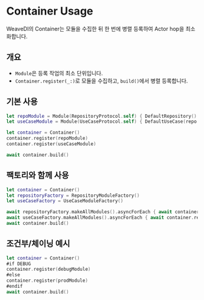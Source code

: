 # Container Usage

WeaveDI의 Container는 모듈을 수집한 뒤 한 번에 병렬 등록하여 Actor hop을 최소화합니다.

## 개요
- `Module`은 등록 작업의 최소 단위입니다.
- `Container.register(_:)`로 모듈을 수집하고, `build()`에서 병렬 등록합니다.

## 기본 사용
```swift
let repoModule = Module(RepositoryProtocol.self) { DefaultRepository() }
let useCaseModule = Module(UseCaseProtocol.self) { DefaultUseCase(repo: DefaultRepository()) }

let container = Container()
container.register(repoModule)
container.register(useCaseModule)

await container.build()
```

## 팩토리와 함께 사용
```swift
let container = Container()
let repositoryFactory = RepositoryModuleFactory()
let useCaseFactory = UseCaseModuleFactory()

await repositoryFactory.makeAllModules().asyncForEach { await container.register($0) }
await useCaseFactory.makeAllModules().asyncForEach { await container.register($0) }
await container.build()
```

## 조건부/체이닝 예시
```swift
let container = Container()
#if DEBUG
container.register(debugModule)
#else
container.register(prodModule)
#endif
await container.build()
```

